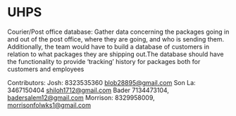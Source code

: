 # UHPS
Courier/Post office database: Gather data concerning the packages going in and out of the post office, where they are going, and who is sending them. Additionally, the team would have to build a database of customers in  relation to what packages they are shipping out.The database should have the functionality to provide ‘tracking’ history for packages both for customers and employees

Contributors:
  Josh: 8323535360  blob28895@gmail.com
  Son La: 3467150404 shiloh1712@gmail.com
  Bader 7134473104, badersalem12@gmail.com
  Morrison: 8329958009, morrisonfolwks1@gmail.com
